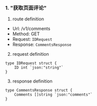 ### 1. "获取页面评论"

1. route definition

- Url: /v1/comments
- Method: GET
- Request: `IDRequest`
- Response: `CommentsResponse`

2. request definition



```golang
type IDRequest struct {
	ID int `json:"string"`
}
```


3. response definition



```golang
type CommentsResponse struct {
	Comments []string `json:"comments"`
}
```


